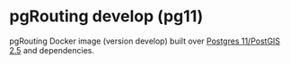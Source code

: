 # pgRouting develop (pg11)

pgRouting Docker image (version develop) built over [Postgres 11/PostGIS 2.5](https://hub.docker.com/r/postgis/postgis/tags?page=1&name=11-2.5) and dependencies.

